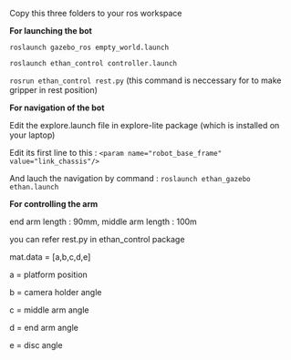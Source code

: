  Copy this three folders to your ros workspace

 **For launching the bot**

`roslaunch gazebo_ros empty_world.launch`

`roslaunch ethan_control controller.launch`

`rosrun ethan_control rest.py`
 (this command is neccessary for to make gripper in rest position)

**For navigation of the bot**

Edit the explore.launch file in explore-lite package (which is installed on your laptop)

Edit its first line to this : 
`<param name="robot_base_frame" value="link_chassis"/>`

And lauch the navigation by command : 
`roslaunch ethan_gazebo ethan.launch`

 **For controlling the arm**

end arm length : 90mm, middle arm length : 100m

 you can refer rest.py in ethan_control package

 mat.data = [a,b,c,d,e]

 a = platform position

 b = camera holder angle

 c = middle arm angle

 d = end arm angle

 e = disc angle